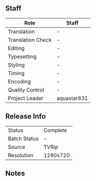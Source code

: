 ## Staff

| Role              | Staff                               |
|-------------------|-------------------------------------|
| Translation       | -                                   |
| Translation Check | -                                   |
| Editing           | -                                   |
| Typesetting       | -                                   |
| Styling           | -                                   |
| Timing            | -                                   |
| Encoding          | -                                   |
| Quality Control   | -                                   |
| Project Leader    | aquastar831                         |

## Release Info

|              |           |
|--------------|-----------|
| Status       | Complete  |
| Batch Status | -         |
| Source       | TVRip     |
| Resolution   | 1280x720  |

## Notes
